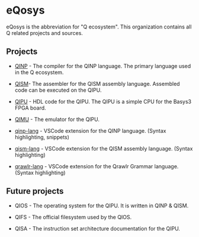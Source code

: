 # eQosys
eQosys is the abbreviation for "Q ecosystem".
This organization contains all Q related projects and sources.

## Projects
 * [QINP](https://github.com/eQosys/QINP) - The compiler for the QINP language. The primary language used in the Q ecosystem.

 * [QISM](https://github.com/eQosys/QISM)- The assembler for the QISM assembly language. Assembled code can be executed on the QIPU.

 * [QIPU](https://github.com/eQosys/QIPU) - HDL code for the QIPU. The QIPU is a simple CPU for the Basys3 FPGA board.

 * [QIMU](https://github.com/eQosys/QIMU) - The emulator for the QIPU.

 * [qinp-lang](https://github.com/eQosys/qinp-lang) - VSCode extension for the QINP language. (Syntax highlighting, snippets)

 * [qism-lang](https://github.com/eQosys/qism-lang) - VSCode extension for the QISM assembly language. (Syntax highlighting)

 * [qrawlr-lang](https://github.com/eQosys/qrawlr-lang) - VSCode extension for the Qrawlr Grammar language. (Syntax highlighting)

## Future projects
 * QIOS - The operating system for the QIPU. It is written in QINP & QISM.

 * QIFS - The official filesystem used by the QIOS.

 * QISA - The instruction set architecture documentation for the QIPU.
